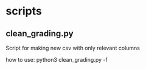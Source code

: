 # scripts

## clean_grading.py ##
<p> Script for making new csv with only relevant columns</p>
<p> how to use:	python3 clean_grading.py -f <filename.csv> </filename.csv> </p>